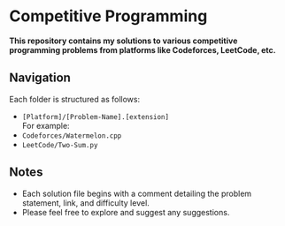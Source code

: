 # Competitive Programming

<b>This repository contains my solutions to various competitive programming problems from platforms like Codeforces, LeetCode, etc.</b>

## Navigation
Each folder is structured as follows:
- `[Platform]/[Problem-Name].[extension]` <br>
  For example:
- `Codeforces/Watermelon.cpp`
- `LeetCode/Two-Sum.py`
## Notes
- Each solution file begins with a comment detailing the problem statement, link, and difficulty level.
- Please feel free to explore and suggest any suggestions.
